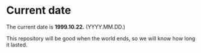 # Current date

The current date is **1999.10.22.** (YYYY.MM.DD.)

This repository will be good when the world ends, so we will know how long it lasted.
